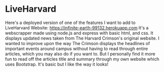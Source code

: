 # LiveHarvard
Here's a deployed version of one of the features I want to add to LiveHarvard Website:
https://infinite-earth-99132.herokuapp.com
It's a webscrapper made using node.js and express with basic html, and css. It displays updated news taken from The Harvard Crimson's original website. I wanted to improve upon the way The Crimson displays the headlines of important events around campus without having to read through entire articles, which you may also do if you want to. But I personally find it more fun to read off the articles title and summary through my own website which uses Bootstrap. It's basic but I like the way it looks! 
